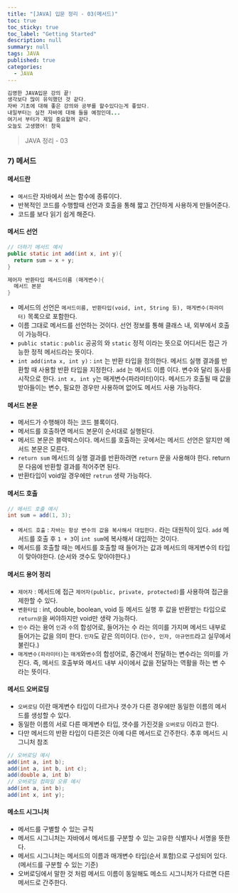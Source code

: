 ```yaml
---
title: "[JAVA] 입문 정리 - 03(메서드)"
toc: true
toc_sticky: true
toc_label: "Getting Started"
description: null
summary: null
tags: JAVA
published: true
categories:
  - JAVA
---
```


```java
김영한 JAVA입문 강의 끝!
생각보다 많이 유익했던 것 같다. 
자바 기초에 대해 좋은 강의와 공부를 할수있다는게 좋았다.
내일부터는 실전 자바에 대해 들을 예정인데... 
여기서 부터가 제일 중요할꺼 같다.
오늘도 고생했어! 창욱
```

> JAVA 정리 - 03

### 7) 메서드

####  메서드란
- `메서드`란 자바에서 쓰는 함수에 종류이다.
- 반복적인 코드를 수행할때 선언과 호출을 통해 짧고 간단하게 사용하게 만들어준다.
- 코드를 보다 읽기 쉽게 해준다.

#### 메서드 선언

```java
// 더하기 메서드 예시
public static int add(int x, int y){
  return sum = x + y;
}

제어자 반환타입 메서드이름 (매게변수){
  메서드 본문
}
```

- 메서드의 선언은 `메서드이름, 반환타입(void, int, String 등), 매게변수(파라미터)` 목록으로 포함한다.
- 이름 그대로 메서드를 선언하는 것이다. 선언 정보를 통해 클래스 내, 외부에서 호출이 가능하다.
- `public static` : `public` 공공의 와 `static` 정적 이라는 뜻으로 어디서든 접근 가능한 정적 메서드라는 뜻이다.
- `int add(inta x, int y)` : `int` 는 반환 타입을 정의한다. 메서드 실행 결과를 반환할 때 사용할 반환 타입을 지정한다. `add` 는 메서드 이름 이다. 변수와 달리 동사를 시작으로 한다. `int x, int y`는 매게변수(파라미터)이다. 메서드가 호출될 때 값을 받아들이는 변수, 필요한 경우만 사용하며 없어도 메서드 사용 가능하다.

#### 메서드 본문
- 메서드가 수행해야 하는 코드 블록이다.
- 메서드를 호출하면 메서드 본문이 순서대로 실행된다.
- 메서드 본문은 블랙박스이다. 메서드를 호출하는 곳에서는 메서드 선언은 알지만 메서드 본문은 모른다.
- `return sum` 메서드의 실행 결과를 반환하려면 `return` 문을 사용해야 한다. return 문 다음에 반환할 결과를 적어주면 된다.
- 반환타입이 void일 경우에만 `retrun` 생략 가능하다.


#### 메서드 호출


```java
// 메서드 호출 예시
int sum = add(1, 3);
```
- `메서드 호출` : `자바는 항상 변수의 값을 복사해서 대입한다.` 라는 대원칙이 있다. `add` 메서드를 호출 후 `1 + 3`이 `int sum`에 복사해서 대입하는 것이다.
- 메서드를 호출할 때는 메서드를 호출할 때 들어가는 값과 메서드의 매게변수의 타입이 맞아야한다. (순서와 갯수도 맞아야한다.)

#### 메서드 용어 정리
- `제어자` : 메서드에 접근 `제어자(public, private, protected)`를 사용하여 접근을 제한할 수 있다.
- `변환타입` : int, double, boolean, void 등 메서드 실행 후 값을 반환받는 타입으로 `return문`을 써야하지만 void만 생략 가능하다.
- `인수` 라는 용어 `인`과 `수`의 합성어로, 들어가는 수 라는 의미를 가지며 메서드 내부로 들어가는 값을 의미 한다. `인자`도 같은 의미이다. (`인수, 인자, 아규먼트`라고 실무에서 불린다.)
- `매게변수(파라미터)`는 `매게`와`변수`의 합성어로, 중간에서 전달하는 변수라는 의미를 가진다. 즉, 메서드 호출부와 메서드 내부 사이에서 값을 전달하는 역활을 하는 변 수라는 뜻이다.


#### 메서드 오버로딩
- `오버로딩` 이란 매게변수 타입이 다르거나 갯수가 다른 경우에만 동일한 이름의 메서드를 생성할 수 있다.
- 동일한 이름의 서로 다른 매게변수 타입, 갯수를 가진것을 `오버로딩` 이라고 한다.
- 다만 메서드의 반환 타입이 다른것은 아예 다른 메서드로 간주한다. 추후 메서드 시그니처 참조
```java
// 오버로딩 예시
add(int a, int b);
add(int a, int b, int c);
add(double a, int b)
// 오버로딩 컴파일 오류 예시
add(int a, int b);
add(int x, int y);
```

#### 메소드 시그니처
- 메서드를 구별할 수 있는 규칙
- 메서드 시그니처는 자바에서 메서드를 구분할 수 있는 고유한 식별자나 서명을 뜻한다.
- 메서드 시그니처는 메서드의 이름과 매개변수 타입(순서 포함)으로 구성되어 있다.(메서드를 구분할 수 있는 기준)
- 오버로딩에서 말한 것 처럼 메서드 이름이 동일해도 메소드 시그니처가 다르면 다른 메서드로 간주한다.